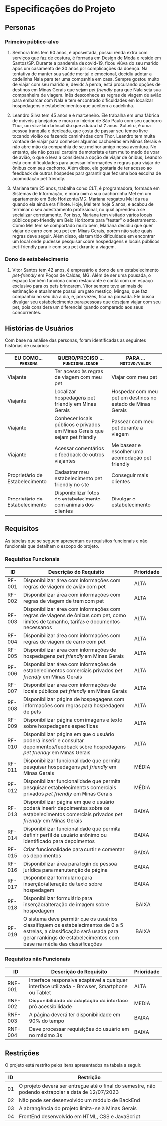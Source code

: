 # Especificações do Projeto

## Personas

### Primeiro público-alvo

1. Senhora Inês tem 60 anos, é aposentada, possui renda extra com serviços que faz de costura, é formada em Design de Moda e reside em Santos/SP. Durante a pandemia de covid-19, ficou viúva do seu marido após um casamento de 30 anos por complicações da doença. Na tentativa de manter sua saúde mental e emocional, decidiu adotar a cadelinha Nala para ter uma companhia em casa. Sempre gostou muito de viajar com seu marido e, devido à perda, está procurando opções de destinos em Minas Gerais que sejam *pet friendly* para que Nala seja sua companheira de viagem. Inês desconhece as regras de viagem de avião para embarcar com Nala e tem encontrado dificuldades em localizar hospedagens e estabelecimentos que aceitem a cadelinha.

2. Leandro Silva tem 45 anos e é marceneiro. Ele trabalha em uma fábrica de móveis planejados e mora no interior de São Paulo com seu cachorro Thor, um vira-lata brincalhão que adotou há 7 anos. Solteiro, é uma pessoa tranquila e dedicada, que gosta de passar seu tempo livre tocando violão ou fazendo caminhadas com Thor. Leandro tem muita vontade de viajar para conhecer algumas cachoeiras em Minas Gerais e não abre mão da companhia de seu melhor amigo nessa aventura. No entanto, ele não possui carteira de motorista e tem muito medo de voar de avião, o que o leva a considerar a opção de viajar de ônibus, Leandro está com dificuldades para acessar informações e regras para viajar de ônibus com seu cachorro. Além disso, ele gostaria de ter acesso ao feedback de outros hóspedes para garantir que fez uma boa escolha de acomodação pet friendly.

3. Mariana tem 25 anos, trabalha como CLT, é programadora, formada em Sistemas de Informação, e mora com a sua cachorrinha Mel em um apartamento em Belo Horizonte/MG. Mariana resgatou Mel da rua quando ela ainda era filhote. Hoje, Mel tem hoje 5 anos, e acabou de terminar o seu adestramento profissional, no qual aprendeu a se socializar corretamente. Por isso, Mariana tem visitado vários locais públicos pet-friendly em Belo Horizonte para "testar" o adestramento. Como Mel tem se comportado muito bem, Mariana decidiu que quer viajar de carro com seu pet em Minas Gerais, porém não sabe quais regras deve seguir. Além disso, ela tem tido dificuldade em encontrar um local onde pudesse pesquisar sobre hospedagens e locais públicos pet-friendly para ir com seu pet durante a viagem. 

### Dono de estabelecimento

1.  Vitor Santos tem 42 anos, é empresário e dono de um estabelecimento *pet-friendly* em Poços de Caldas, MG. Além de ser uma pousada, o espaço também funciona como restaurante e conta com um espaço exclusivo para os pets brincarem. Vitor sempre teve animais de estimação e atualmente possui um gato mestiço, Mingau, que faz companhia no seu dia a dia, e, por vezes, fica na pousada. Ele busca divulgar seu estabelecimento para pessoas que desejam viajar com seu pet, pois considera um diferencial quando comparado aos seus concorrentes.

## Histórias de Usuários

Com base na análise das personas, foram identificadas as seguintes histórias de usuários:

|EU COMO... `PERSONA`| QUERO/PRECISO ... `FUNCIONALIDADE` |PARA ... `MOTIVO/VALOR`                 |
|--------------------|------------------------------------|----------------------------------------|
| Viajante | Ter acesso às regras de viagem com meu pet | Viajar com meu pet |
| Viajante | Localizar hospedagens pet friendly em Minas Gerais | Hospedar com meu pet em destinos no estado de Minas Gerais |
| Viajante | Conhecer locais públicos e privados em Minas Gerais que sejam pet friendly | Passear com meu pet durante a viagem |
| Viajante | Acessar comentários e feedback de outros viajantes | Me basear e escolher uma acomodação pet friendly |
| Proprietário de Estabelecimento | Cadastrar meu estabelecimento pet friendly no site | Conseguir mais clientes |
| Proprietário de Estabelecimento | Disponibilizar fotos do estabelecimento com animais dos clientes | Divulgar o estabelecimento |

## Requisitos

As tabelas que se seguem apresentam os requisitos funcionais e não funcionais que detalham o escopo do projeto.

### Requisitos Funcionais

|ID    | Descrição do Requisito  | Prioridade |
|------|-----------------------------------------|----|
|RF-001| Disponibilizar área com informações com regras de viagem de avião com pet | ALTA |  
|RF-002| Disponibilizar área com informações com regras de viagem de trem com pet | ALTA |  
|RF-003| Disponibilizar área com informações com regras de viagens de ônibus com pet, como limites de tamanho, tarifas e documentos necessários | ALTA | | 
|RF-004| Disponibilizar área com informações com regras de viagem de carro com pet | ALTA |  
|RF-005| Disponibilizar área com informações de hospedagens *pet friendly* em Minas Gerais | ALTA |  
|RF-006| Disponibilizar área com informações de estabelecimentos comerciais privados *pet friendly* em Minas Gerais | ALTA | 
|RF-007| Disponibilizar área com informações de locais públicos *pet friendly* em Minas Gerais | ALTA | 
|RF-008| Disponibilizar página de hospegagens com informações com regras para hospedagem de pets | ALTA |
|RF-009| Disponibilizar página com imagens e texto sobre hospedagens específicas | ALTA | 
|RF-010| Disponibilizar página em que o usuário poderá inserir e consultar depoimentos/feedback sobre hospedagens *pet friendly* em Minas Gerais | ALTA |
|RF-011| Disponibilizar funcionalidade que permita pesquisar hospedagens *pet friendly* em Minas Gerais | MÉDIA | 
|RF-012| Disponibilizar funcionalidade que permita pesquisar estabelecimentos comerciais privados *pet friendly* em Minas Gerais | MÉDIA |
|RF-013| Disponibilizar página em que o usuário poderá inserir depoimentos sobre os estabelecimentos comerciais privados *pet friendly* em Minas Gerais | BAIXA |
|RF-014| Disponibilizar funcionalidade que permita definir perfil de usuário anônimo ou identificado para depoimentos | BAIXA |  
|RF-015| Criar funcionalidade para curtir e comentar os depoimentos	| BAIXA |  
|RF-016| Disponibilizar área para login de pessoa jurÍdica para manutenção de página | BAIXA |
|RF-017| Disponibilizar formulário para inserção/alteração de texto sobre hospedagem | BAIXA |
|RF-018| Disponibilizar formulário para inserção/alteração de imagem sobre hospedagem | BAIXA |
|RF-019| O sistema deve permitir que os usuários classifiquem os estabelecimentos de 0 a 5 estrelas, a classificação será usada para gerar rankings de estabelecimentos com base na média das classificações | BAIXA |

### Requisitos não Funcionais

|ID     | Descrição do Requisito  |Prioridade |
|-------|-------------------------|----|
|RNF-001| Interface responsiva adaptável a qualquer interface utilizada - Browser, Smartphone ou Tablet	 | ALTA | 
|RNF-002| Disponibilidade de adaptação da interface pró acessibilidade	| MÉDIA | 
|RNF-003| A página deverá ter disponibilidade em 90% do tempo	 |  BAIXA | 
|RNF-004| Deve processar requisições do usuário em no máximo 3s |  BAIXA | 

## Restrições

O projeto está restrito pelos itens apresentados na tabela a seguir.

|ID| Restrição                                             |
|--|-------------------------------------------------------|
|01| O projeto deverá ser entregue até o final do semestre, não podendo extrapolar a data de 12/07/2023 |
|02| Não pode ser desenvolvido um módulo de BackEnd        |
|03| A abrangência do projeto limita-se à Minas Gerais     |
|04| FrontEnd desenvolvido em HTML, CSS e JavaScript       |
